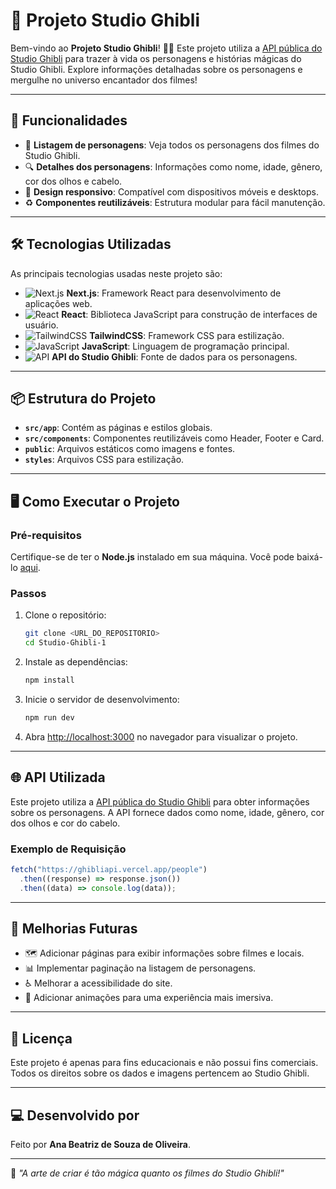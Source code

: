 # 🌟 Projeto Studio Ghibli

Bem-vindo ao **Projeto Studio Ghibli**! 🎥✨ Este projeto utiliza a [API pública do Studio Ghibli](https://ghibliapi.vercel.app/#) para trazer à vida os personagens e histórias mágicas do Studio Ghibli. Explore informações detalhadas sobre os personagens e mergulhe no universo encantador dos filmes!

---

## 🚀 Funcionalidades

- 📜 **Listagem de personagens**: Veja todos os personagens dos filmes do Studio Ghibli.
- 🔍 **Detalhes dos personagens**: Informações como nome, idade, gênero, cor dos olhos e cabelo.
- 📱 **Design responsivo**: Compatível com dispositivos móveis e desktops.
- ♻️ **Componentes reutilizáveis**: Estrutura modular para fácil manutenção.

---

## 🛠️ Tecnologias Utilizadas

As principais tecnologias usadas neste projeto são:

- ![Next.js](https://img.shields.io/badge/Next.js-000000?style=for-the-badge&logo=nextdotjs&logoColor=white) **Next.js**: Framework React para desenvolvimento de aplicações web.
- ![React](https://img.shields.io/badge/React-20232A?style=for-the-badge&logo=react&logoColor=61DAFB) **React**: Biblioteca JavaScript para construção de interfaces de usuário.
- ![TailwindCSS](https://img.shields.io/badge/TailwindCSS-38B2AC?style=for-the-badge&logo=tailwind-css&logoColor=white) **TailwindCSS**: Framework CSS para estilização.
- ![JavaScript](https://img.shields.io/badge/JavaScript-F7DF1E?style=for-the-badge&logo=javascript&logoColor=black) **JavaScript**: Linguagem de programação principal.
- ![API](https://img.shields.io/badge/API-Studio%20Ghibli-FF5733?style=for-the-badge) **API do Studio Ghibli**: Fonte de dados para os personagens.

---

## 📦 Estrutura do Projeto

- **`src/app`**: Contém as páginas e estilos globais.
- **`src/components`**: Componentes reutilizáveis como Header, Footer e Card.
- **`public`**: Arquivos estáticos como imagens e fontes.
- **`styles`**: Arquivos CSS para estilização.

---

## 🖥️ Como Executar o Projeto

### Pré-requisitos

Certifique-se de ter o **Node.js** instalado em sua máquina. Você pode baixá-lo [aqui](https://nodejs.org/).

### Passos

1. Clone o repositório:

   ```bash
   git clone <URL_DO_REPOSITORIO>
   cd Studio-Ghibli-1
   ```

2. Instale as dependências:

   ```bash
   npm install
   ```

3. Inicie o servidor de desenvolvimento:

   ```bash
   npm run dev
   ```

4. Abra [http://localhost:3000](http://localhost:3000) no navegador para visualizar o projeto.

---

## 🌐 API Utilizada

Este projeto utiliza a [API pública do Studio Ghibli](https://ghibliapi.vercel.app/#) para obter informações sobre os personagens. A API fornece dados como nome, idade, gênero, cor dos olhos e cor do cabelo.

### Exemplo de Requisição

```javascript
fetch("https://ghibliapi.vercel.app/people")
  .then((response) => response.json())
  .then((data) => console.log(data));
```

---

## 🔮 Melhorias Futuras

- 🗺️ Adicionar páginas para exibir informações sobre filmes e locais.
- 📊 Implementar paginação na listagem de personagens.
- ♿ Melhorar a acessibilidade do site.
- 🌟 Adicionar animações para uma experiência mais imersiva.

---

## 📜 Licença

Este projeto é apenas para fins educacionais e não possui fins comerciais. Todos os direitos sobre os dados e imagens pertencem ao Studio Ghibli.

---

## 💻 Desenvolvido por

Feito por **Ana Beatriz de Souza de Oliveira**.

---
🎨 *"A arte de criar é tão mágica quanto os filmes do Studio Ghibli!"*
